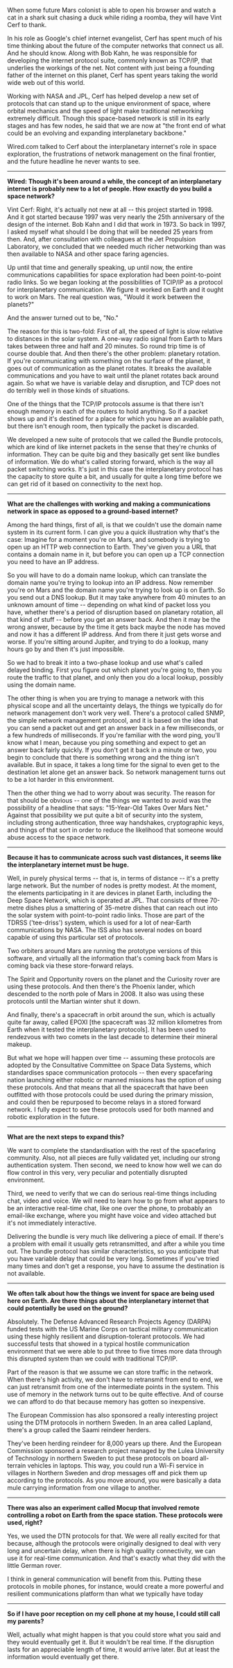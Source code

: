 When some future Mars colonist is able to open his browser and watch a cat in a shark suit chasing a duck while riding a roomba, they will have Vint Cerf to thank.

In his role as Google's chief internet evangelist, Cerf has spent much of his time thinking about the future of the computer networks that connect us all. And he should know. Along with Bob Kahn, he was responsible for developing the internet protocol suite, commonly known as TCP/IP, that underlies the workings of the net. Not content with just being a founding father of the internet on this planet, Cerf has spent years taking the world wide web out of this world.

Working with NASA and JPL, Cerf has helped develop a new set of protocols that can stand up to the unique environment of space, where orbital mechanics and the speed of light make traditional networking extremely difficult. Though this space-based network is still in its early stages and has few nodes, he said that we are now at "the front end of what could be an evolving and expanding interplanetary backbone."

Wired.com talked to Cerf about the interplanetary internet's role in space exploration, the frustrations of network management on the final frontier, and the future headline he never wants to see.

---

<b>Wired: Though it's been around a while, the concept of an interplanetary internet is probably new to a lot of people. How exactly do you build a space network?</b>

Vint Cerf: Right, it's actually not new at all -- this project started in 1998. And it got started because 1997 was very nearly the 25th anniversary of the design of the internet. Bob Kahn and I did that work in 1973. So back in 1997, I asked myself what should I be doing that will be needed 25 years from then. And, after consultation with colleagues at the Jet Propulsion Laboratory, we concluded that we needed much richer networking than was then available to NASA and other space faring agencies.

Up until that time and generally speaking, up until now, the entire communications capabilities for space exploration had been point-to-point radio links. So we began looking at the possibilities of TCIP/IP as a protocol for interplanetary communication. We figure it worked on Earth and it ought to work on Mars. The real question was, "Would it work between the planets?"

And the answer turned out to be, "No."

The reason for this is two-fold: First of all, the speed of light is slow relative to distances in the solar system. A one-way radio signal from Earth to Mars takes between three and half and 20 minutes. So round trip time is of course double that. And then there's the other problem: planetary rotation. If you're communicating with something on the surface of the planet, it goes out of communication as the planet rotates. It breaks the available communications and you have to wait until the planet rotates back around again. So what we have is variable delay and disruption, and TCP does not do terribly well in those kinds of situations.

One of the things that the TCP/IP protocols assume is that there isn't enough memory in each of the routers to hold anything. So if a packet shows up and it's destined for a place for which you have an available path, but there isn't enough room, then typically the packet is discarded.

We developed a new suite of protocols that we called the Bundle protocols, which are kind of like internet packets in the sense that they're chunks of information. They can be quite big and they basically get sent like bundles of information. We do what's called storing forward, which is the way all packet switching works. It's just in this case the interplanetary protocol has the capacity to store quite a bit, and usually for quite a long time before we can get rid of it based on connectivity to the next hop.

---

<b>What are the challenges with working and making a communications network in space as opposed to a ground-based internet?</b>

Among the hard things, first of all, is that we couldn't use the domain name system in its current form. I can give you a quick illustration why that's the case: Imagine for a moment you're on Mars, and somebody is trying to open up an HTTP web connection to Earth. They've given you a URL that contains a domain name in it, but before you can open up a TCP connection you need to have an IP address.

So you will have to do a domain name lookup, which can translate the domain name you're trying to lookup into an IP address. Now remember you're on Mars and the domain name you're trying to look up is on Earth. So you send out a DNS lookup. But it may take anywhere from 40 minutes to an unknown amount of time -- depending on what kind of packet loss you have, whether there's a period of disruption based on planetary rotation, all that kind of stuff -- before you get an answer back. And then it may be the wrong answer, because by the time it gets back maybe the node has moved and now it has a different IP address. And from there it just gets worse and worse. If you're sitting around Jupiter, and trying to do a lookup, many hours go by and then it's just impossible.

So we had to break it into a two-phase lookup and use what's called delayed binding. First you figure out which planet you're going to, then you route the traffic to that planet, and only then you do a local lookup, possibly using the domain name.

The other thing is when you are trying to manage a network with this physical scope and all the uncertainty delays, the things we typically do for network management don't work very well. There's a protocol called SNMP, the simple network management protocol, and it is based on the idea that you can send a packet out and get an answer back in a few milliseconds, or a few hundreds of milliseconds. If you're familiar with the word ping, you'll know what I mean, because you ping something and expect to get an answer back fairly quickly. If you don't get it back in a minute or two, you begin to conclude that there is something wrong and the thing isn't available. But in space, it takes a long time for the signal to even get to the destination let alone get an answer back. So network management turns out to be a lot harder in this environment.

Then the other thing we had to worry about was security. The reason for that should be obvious -- one of the things we wanted to avoid was the possibility of a headline that says: "15-Year-Old Takes Over Mars Net." Against that possibility we put quite a bit of security into the system, including strong authentication, three way handshakes, cryptographic keys, and things of that sort in order to reduce the likelihood that someone would abuse access to the space network.

---

<b>Because it has to communicate across such vast distances, it seems like the interplanetary internet must be huge.</b>

Well, in purely physical terms -- that is, in terms of distance -- it's a pretty large network. But the number of nodes is pretty modest. At the moment, the elements participating in it are devices in planet Earth, including the Deep Space Network, which is operated at JPL. That consists of three 70-metre dishes plus a smattering of 35-metre dishes that can reach out into the solar system with point-to-point radio links. Those are part of the TDRSS ('tee-driss') system, which is used for a lot of near-Earth communications by NASA. The ISS also has several nodes on board capable of using this particular set of protocols.

Two orbiters around Mars are running the prototype versions of this software, and virtually all the information that's coming back from Mars is coming back via these store-forward relays.

The Spirit and Opportunity rovers on the planet and the Curiosity rover are using these protocols. And then there's the Phoenix lander, which descended to the north pole of Mars in 2008. It also was using these protocols until the Martian winter shut it down.

And finally, there's a spacecraft in orbit around the sun, which is actually quite far away, called EPOXI [the spacecraft was 32 million kilometres from Earth when it tested the interplanetary protocols]. It has been used to rendezvous with two comets in the last decade to determine their mineral makeup.

But what we hope will happen over time -- assuming these protocols are adopted by the Consultative Committee on Space Data Systems, which standardises space communication protocols -- then every spacefaring nation launching either robotic or manned missions has the option of using these protocols. And that means that all the spacecraft that have been outfitted with those protocols could be used during the primary mission, and could then be repurposed to become relays in a stored forward network. I fully expect to see these protocols used for both manned and robotic exploration in the future.

---

<b>What are the next steps to expand this?</b>

We want to complete the standardisation with the rest of the spacefaring community. Also, not all pieces are fully validated yet, including our strong authentication system. Then second, we need to know how well we can do flow control in this very, very peculiar and potentially disrupted environment.

Third, we need to verify that we can do serious real-time things including chat, video and voice. We will need to learn how to go from what appears to be an interactive real-time chat, like one over the phone, to probably an email-like exchange, where you might have voice and video attached but it's not immediately interactive.

Delivering the bundle is very much like delivering a piece of email. If there's a problem with email it usually gets retransmitted, and after a while you time out. The bundle protocol has similar characteristics, so you anticipate that you have variable delay that could be very long. Sometimes if you've tried many times and don't get a response, you have to assume the destination is not available.

---

<b>We often talk about how the things we invent for space are being used here on Earth. Are there things about the interplanetary internet that could potentially be used on the ground?</b>

Absolutely. The Defense Advanced Research Projects Agency (DARPA) funded tests with the US Marine Corps on tactical military communication using these highly resilient and disruption-tolerant protocols. We had successful tests that showed in a typical hostile communication environment that we were able to put three to five times more data through this disrupted system than we could with traditional TCP/IP.

Part of the reason is that we assume we can store traffic in the network. When there's high activity, we don't have to retransmit from end to end, we can just retransmit from one of the intermediate points in the system. This use of memory in the network turns out to be quite effective. And of course we can afford to do that because memory has gotten so inexpensive.

The European Commission has also sponsored a really interesting project using the DTM protocols in northern Sweden. In an area called Lapland, there's a group called the Saami reindeer herders.

They've been herding reindeer for 8,000 years up there. And the European Commission sponsored a research project managed by the Lulea University of Technology in northern Sweden to put these protocols on board all-terrain vehicles in laptops. This way, you could run a Wi-Fi service in villages in Northern Sweden and drop messages off and pick them up according to the protocols. As you move around, you were basically a data mule carrying information from one village to another.

---

<b>There was also an experiment called Mocup that involved remote controlling a robot on Earth from the space station. These protocols were used, right?</b>

Yes, we used the DTN protocols for that. We were all really excited for that because, although the protocols were originally designed to deal with very long and uncertain delay, when there is high quality connectivity, we can use it for real-time communication. And that's exactly what they did with the little German rover.

I think in general communication will benefit from this. Putting these protocols in mobile phones, for instance, would create a more powerful and resilient communications platform than what we typically have today

---

<b>So if I have poor reception on my cell phone at my house, I could still call my parents?</b>

Well, actually what might happen is that you could store what you said and they would eventually get it. But it wouldn't be real time. If the disruption lasts for an appreciable length of time, it would arrive later. But at least the information would eventually get there.